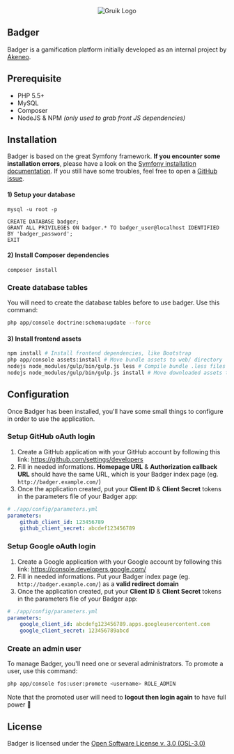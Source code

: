 <p align="center">
<img src="http://i.imgur.com/mFAwoIi.png" alt="Gruik Logo"/>
</p>

## Badger
Badger is a gamification platform initially developed as an internal project by [Akeneo](http://www.akeneo.com).

## Prerequisite
- PHP 5.5+
- MySQL
- Composer
- NodeJS & NPM _(only used to grab front JS dependencies)_

## Installation
Badger is based on the great Symfony framework. **If you encounter some installation errors**,
please have a look on the [Symfony installation documentation](http://symfony.com/doc/2.8/book/installation.html).
If you still have some troubles, feel free to open a [GitHub issue](https://github.com/grena/gruik/issues/new).

#### 1) Setup your database
```
mysql -u root -p

CREATE DATABASE badger;
GRANT ALL PRIVILEGES ON badger.* TO badger_user@localhost IDENTIFIED BY 'badger_password';
EXIT
```

#### 2) Install Composer dependencies
```
composer install
```

### Create database tables
You will need to create the database tables before to use badger. Use this command:

```bash
php app/console doctrine:schema:update --force
```


#### 3) Install frontend assets
```bash
npm install # Install frontend dependencies, like Bootstrap
php app/console assets:install # Move bundle assets to web/ directory
nodejs node_modules/gulp/bin/gulp.js less # Compile bundle .less files to .css
nodejs node_modules/gulp/bin/gulp.js install # Move downloaded assets to web/ directory
```

## Configuration
Once Badger has been installed, you'll have some small things to configure in order to use the application.

### Setup GitHub oAuth login
1. Create a GitHub application with your GitHub account by following this link: https://github.com/settings/developers
2. Fill in needed informations. **Homepage URL** & **Authorization callback URL** should have the same URL, which is your Badger index page (eg. `http://badger.example.com/`)
3. Once the application created, put your **Client ID** & **Client Secret** tokens in the parameters file of your Badger app:
```yml
# ./app/config/parameters.yml
parameters:
    github_client_id: 123456789
    github_client_secret: abcdef123456789
```

### Setup Google oAuth login
1. Create a Google application with your Google account by following this link: https://console.developers.google.com/
2. Fill in needed informations. Put your Badger index page (eg. `http://badger.example.com/`) as a **valid redirect domain**
3. Once the application created, put your **Client ID** & **Client Secret** tokens in the parameters file of your Badger app:
```yml
# ./app/config/parameters.yml
parameters:
    google_client_id: abcdefg123456789.apps.googleusercontent.com
    google_client_secret: 123456789abcd
```

### Create an admin user
To manage Badger, you'll need one or several administrators. To promote a user, use this command:

```bash
php app/console fos:user:promote <username> ROLE_ADMIN
```

Note that the promoted user will need to **logout then login again** to have full power :metal:

## License
Badger is licensed under the [Open Software License v. 3.0 (OSL-3.0)](https://opensource.org/licenses/OSL-3.0)
